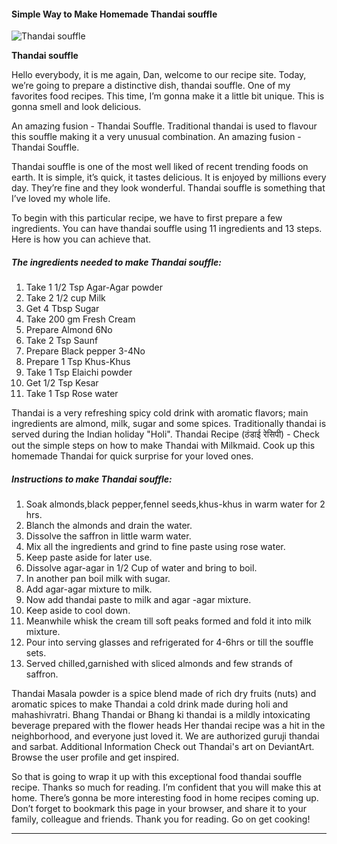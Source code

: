             

#### Simple Way to Make Homemade Thandai souffle

![Thandai souffle](https://img-global.cpcdn.com/recipes/9a0c40f801fa32a2/751x532cq70/thandai-souffle-recipe-main-photo.jpg)

**Thandai souffle**

Hello everybody, it is me again, Dan, welcome to our recipe site. Today, we’re going to prepare a distinctive dish, thandai souffle. One of my favorites food recipes. This time, I’m gonna make it a little bit unique. This is gonna smell and look delicious.

An amazing fusion - Thandai Souffle. Traditional thandai is used to flavour this souffle making it a very unusual combination. An amazing fusion - Thandai Souffle.

Thandai souffle is one of the most well liked of recent trending foods on earth. It is simple, it’s quick, it tastes delicious. It is enjoyed by millions every day. They’re fine and they look wonderful. Thandai souffle is something that I’ve loved my whole life.

To begin with this particular recipe, we have to first prepare a few ingredients. You can have thandai souffle using 11 ingredients and 13 steps. Here is how you can achieve that.

##### The ingredients needed to make Thandai souffle:

1.  Take 1 1/2 Tsp Agar-Agar powder
2.  Take 2 1/2 cup Milk
3.  Get 4 Tbsp Sugar
4.  Take 200 gm Fresh Cream
5.  Prepare Almond 6No
6.  Take 2 Tsp Saunf
7.  Prepare Black pepper 3-4No
8.  Prepare 1 Tsp Khus-Khus
9.  Take 1 Tsp Elaichi powder
10.  Get 1/2 Tsp Kesar
11.  Take 1 Tsp Rose water

Thandai is a very refreshing spicy cold drink with aromatic flavors; main ingredients are almond, milk, sugar and some spices. Traditionally thandai is served during the Indian holiday "Holi". Thandai Recipe (ठंडाई रेसिपी) - Check out the simple steps on how to make Thandai with Milkmaid. Cook up this homemade Thandai for quick surprise for your loved ones.

##### Instructions to make Thandai souffle:

1.  Soak almonds,black pepper,fennel seeds,khus-khus in warm water for 2 hrs.
2.  Blanch the almonds and drain the water.
3.  Dissolve the saffron in little warm water.
4.  Mix all the ingredients and grind to fine paste using rose water.
5.  Keep paste aside for later use.
6.  Dissolve agar-agar in 1/2 Cup of water and bring to boil.
7.  In another pan boil milk with sugar.
8.  Add agar-agar mixture to milk.
9.  Now add thandai paste to milk and agar -agar mixture.
10.  Keep aside to cool down.
11.  Meanwhile whisk the cream till soft peaks formed and fold it into milk mixture.
12.  Pour into serving glasses and refrigerated for 4-6hrs or till the souffle sets.
13.  Served chilled,garnished with sliced almonds and few strands of saffron.

Thandai Masala powder is a spice blend made of rich dry fruits (nuts) and aromatic spices to make Thandai a cold drink made during holi and mahashivratri. Bhang Thandai or Bhang ki thandai is a mildly intoxicating beverage prepared with the flower heads Her thandai recipe was a hit in the neighborhood, and everyone just loved it. We are authorized guruji thandai and sarbat. Additional Information Check out Thandai's art on DeviantArt. Browse the user profile and get inspired.

So that is going to wrap it up with this exceptional food thandai souffle recipe. Thanks so much for reading. I’m confident that you will make this at home. There’s gonna be more interesting food in home recipes coming up. Don’t forget to bookmark this page in your browser, and share it to your family, colleague and friends. Thank you for reading. Go on get cooking!

* * *